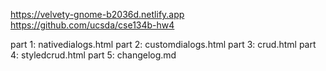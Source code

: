 

https://velvety-gnome-b2036d.netlify.app
https://github.com/ucsda/cse134b-hw4

part 1:
nativedialogs.html
part 2:
customdialogs.html
part 3:
crud.html
part 4:
styledcrud.html
part 5:
changelog.md

